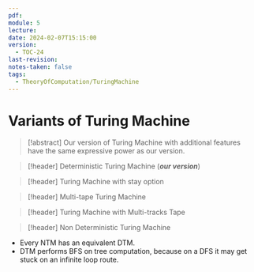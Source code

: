 ```yaml
---
pdf: 
module: 5
lecture: 
date: 2024-02-07T15:15:00
version:
  - TOC-24
last-revision: 
notes-taken: false
tags:
  - TheoryOfComputation/TuringMachine
---
```

# Variants of Turing Machine
> [!abstract] 
> Our version of Turing Machine with additional features have the same expressive power as our version.

> [!header] Deterministic Turing Machine (***our version***)


> [!header] Turing Machine with stay option


> [!header] Multi-tape Turing Machine


> [!header] Turing Machine with Multi-tracks Tape


> [!header] Non Deterministic Turing Machine
- Every NTM has an equivalent DTM.
- DTM performs BFS on tree computation, because on a DFS it may get stuck on an infinite loop route.

